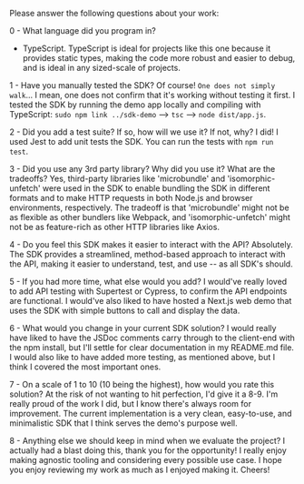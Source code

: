 Please answer the following questions about your work:


0 - What language did you program in?
- TypeScript.  TypeScript is ideal for projects like this one because it provides static types, making the code more robust and easier to debug, and is ideal in any sized-scale of projects.


1 - Have you manually tested the SDK?
Of course!  `One does not simply walk`... I mean, one does not confirm that it's working without testing it first.  I tested the SDK by running the demo app locally and compiling with TypeScript: `sudo npm link ../sdk-demo` --> `tsc` --> `node dist/app.js`. 


2 - Did you add a test suite? If so, how will we use it? If not, why?
I did!	I used Jest to add unit tests the SDK.  You can run the tests with `npm run test`. 


3 - Did you use any 3rd party library? Why did you use it? What are the tradeoffs?
Yes, third-party libraries like 'microbundle' and 'isomorphic-unfetch' were used in the SDK to enable bundling the SDK in different formats and to make HTTP requests in both Node.js and browser environments, respectively. The tradeoff is that 'microbundle' might not be as flexible as other bundlers like Webpack, and 'isomorphic-unfetch' might not be as feature-rich as other HTTP libraries like Axios.


4 - Do you feel this SDK makes it easier to interact with the API?
Absolutely.  The SDK provides a streamlined, method-based approach to interact with the API, making it easier to understand, test, and use -- as all SDK's should.


5 - If you had more time, what else would you add?
I would've really loved to add API testing with Supertest or Cypress, to confirm the API endpoints are functional.  I would've also liked to have hosted a Next.js web demo that uses the SDK with simple buttons to call and display the data.  


6 - What would you change in your current SDK solution?
I would really have liked to have the JSDoc comments carry through to the client-end with the npm install, but I'll settle for clear documentation in my README.md file.  I would also like to have added more testing, as mentioned above, but I think I covered the most important ones.


7 - On a scale of 1 to 10 (10 being the highest), how would you rate this solution?
At the risk of not wanting to hit perfection, I'd give it a 8-9.  I'm really proud of the work I did, but I know there's always room for improvement.  The current implementation is a very clean, easy-to-use, and minimalistic SDK that I think serves the demo's purpose well.


8 - Anything else we should keep in mind when we evaluate the project?
I actually had a blast doing this, thank you for the opportunity!  I really enjoy making agnostic tooling and considering every possible use case.  I hope you enjoy reviewing my work as much as I enjoyed making it.  Cheers! 
